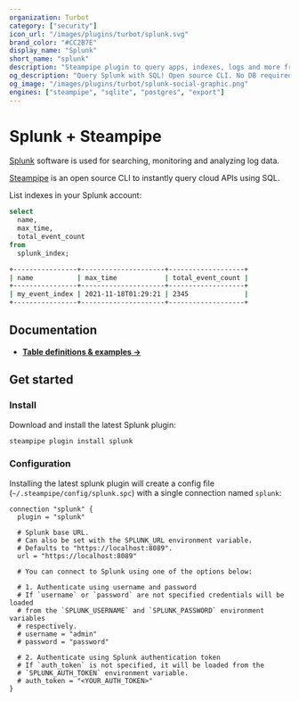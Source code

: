 ```yaml
---
organization: Turbot
category: ["security"]
icon_url: "/images/plugins/turbot/splunk.svg"
brand_color: "#CC2B7E"
display_name: "Splunk"
short_name: "splunk"
description: "Steampipe plugin to query apps, indexes, logs and more from Splunk."
og_description: "Query Splunk with SQL! Open source CLI. No DB required."
og_image: "/images/plugins/turbot/splunk-social-graphic.png"
engines: ["steampipe", "sqlite", "postgres", "export"]
---
```


# Splunk + Steampipe

[Splunk](https://splunk.com) software is used for searching, monitoring and analyzing log data.

[Steampipe](https://steampipe.io) is an open source CLI to instantly query cloud APIs using SQL.

List indexes in your Splunk account:

```sql
select
  name,
  max_time,
  total_event_count
from
  splunk_index;
```

```sh
+----------------+---------------------+-------------------+
| name           | max_time            | total_event_count |
+----------------+---------------------+-------------------+
| my_event_index | 2021-11-18T01:29:21 | 2345              |
+----------------+---------------------+-------------------+
```

## Documentation

- **[Table definitions & examples →](/plugins/turbot/splunk/tables)**

## Get started

### Install

Download and install the latest Splunk plugin:

```bash
steampipe plugin install splunk
```

### Configuration

Installing the latest splunk plugin will create a config file (`~/.steampipe/config/splunk.spc`) with a single connection named `splunk`:

```hcl
connection "splunk" {
  plugin = "splunk"

  # Splunk base URL.
  # Can also be set with the SPLUNK_URL environment variable.
  # Defaults to "https://localhost:8089".
  url = "https://localhost:8089"

  # You can connect to Splunk using one of the options below:

  # 1. Authenticate using username and password
  # If `username` or `password` are not specified credentials will be loaded
  # from the `SPLUNK_USERNAME` and `SPLUNK_PASSWORD` environment variables
  # respectively.
  # username = "admin"
  # password = "password"

  # 2. Authenticate using Splunk authentication token
  # If `auth_token` is not specified, it will be loaded from the
  # `SPLUNK_AUTH_TOKEN` environment variable.
  # auth_token = "<YOUR_AUTH_TOKEN>"
}
```


